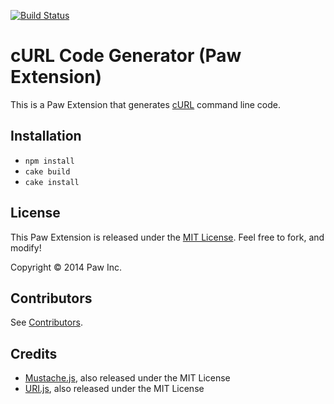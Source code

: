[![Build Status](https://travis-ci.org/LuckyMarmot/Paw-cURLCodeGenerator.svg?branch=master)](https://travis-ci.org/LuckyMarmot/Paw-cURLCodeGenerator)

# cURL Code Generator (Paw Extension)

This is a Paw Extension that generates [cURL](http://en.wikipedia.org/wiki/CURL) command line code.

## Installation

* `npm install`
* `cake build`
* `cake install`

## License

This Paw Extension is released under the [MIT License](LICENSE). Feel free to fork, and modify!

Copyright © 2014 Paw Inc.

## Contributors

See [Contributors](https://github.com/LuckyMarmot/Paw-cURLCodeGenerator/graphs/contributors).

## Credits

* [Mustache.js](https://github.com/janl/mustache.js/), also released under the MIT License
* [URI.js](http://medialize.github.io/URI.js/), also released under the MIT License
